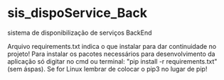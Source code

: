 # sis_dispoService_Back
sistema de disponibilização de serviços BackEnd

Arquivo requirements.txt indica o que instalar para dar continuidade no projeto! 
Para instalar os pacotes necessários para desenvolvimento da aplicação só digitar no cmd ou terminal: "pip install -r requirements.txt" (sem áspas). Se for Linux lembrar de colocar o pip3 no lugar de pip!
